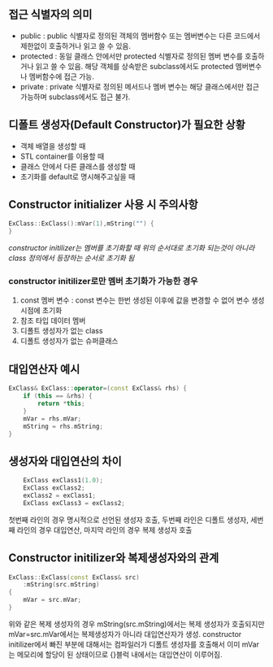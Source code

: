 ## 접근 식별자의 의미

* public : public 식별자로 정의된 객체의 멤버함수 또는 멤버변수는 다른 코드에서 제한없이 호출하거나 읽고 쓸 수 있음.
* protected : 동일 클래스 안에서만 protected 식별자로 정의된 멤버 변수를 호출하거나 읽고 쓸 수 있음. 해당 객체를 상속받은 subclass에서도 protected 멤버변수나 멤버함수에 접근 가능.
* private : private 식별자로 정의된 메서드나 멤버 변수는 해당 클래스에서만 접근 가능하며 subclass에서도 접근 불가.

## 디폴트 생성자(Default Constructor)가 필요한 상황

* 객체 배열을 생성할 때
* STL container를 이용할 때
* 클래스 안에서 다른 클래스를 생성할 때
* 초기화를 default로 명시해주고싶을 때

## Constructor initializer 사용 시 주의사항

```cpp
ExClass::ExClass():mVar(1),mString("") {
}
```
*constructor initilizer는 멤버를 초기화할 때 위의 순서대로 초기화 되는것이 아니라 class 정의에서 등장하는 순서로 초기화 됨*

### constructor initilizer로만 멤버 초기화가 가능한 경우
1. const 멤버 변수 : const 변수는 한번 생성된 이후에 값을 변경할 수 없어 변수 생성시점에 초기화
2. 참조 타입 데이터 멤버
3. 디폴트 생성자가 없는 class
4. 디폴트 생성자가 없는 슈퍼클래스

## 대입연산자 예시
```cpp
ExClass& ExClass::operator=(const ExClass& rhs) {
	if (this == &rhs) {
    	return *this;
    }
    mVar = rhs.mVar;
    mString = rhs.mString;
}
```

## 생성자와 대입연산의 차이
```cpp
	ExClass exClass1(1.0);
    ExClass exClass2;
    exClass2 = exClass1;
    ExClass exClass3 = exClass2;
```
첫번째 라인의 경우 명시적으로 선언된 생성자 호출, 두번째 라인은 디폴트 생성자, 세번째 라인의 경우 대입연산, 마지막 라인의 경우 복제 생성자 호출

## Constructor initilizer와 복제생성자와의 관계
```cpp
ExClass::ExClass(const ExClass& src) 
	:mString(src.mString)
{
	mVar = src.mVar;
}
```
위와 같은 복제 생성자의 경우 mString(src.mString)에서는 복제 생성자가 호출되지만 mVar=src.mVar에서는 복제생성자가 아니라 대입연산자가 생성. constructor initilizer에서 빠진 부분에 대해서는 컴파일러가 디폴트 생성자를 호출해서 이미 mVar는 메모리에 할당이 된 상태이므로 {}블럭 내에서는 대입연산이 이루어짐.
